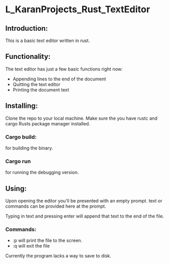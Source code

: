 # L_KaranProjects_Rust_TextEditor

## Introduction:
This is a basic text editor written in rust.

## Functionality:
The text editor has just a few basic functions right now:

- Appending lines to the end of the document
- Quitting the text editor
- Printing the document text

## Installing:
Clone the repo to your local machine.
Make sure the you have rustc and cargo Rusts package manager installed.

### Cargo build:
for building the binary.

### Cargo run
for running the debugging version.

## Using:
Upon opening the editor you'll be presented with an empty prompt.
text or commands can be provided here at the prompt.

Typing in text and pressing enter will append that text to the end of the file.

### Commands:
- :p will print the file to the screen.
- :q will exit the file

Currently the program lacks a way to save to disk.
